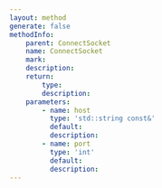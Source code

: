```yaml
---
layout: method
generate: false
methodInfo:
    parent: ConnectSocket
    name: ConnectSocket
    mark:  
    description: 
    return:
        type: 
        description: 
    parameters:
        - name: host
          type: 'std::string const&'
          default: 
          description: 
        - name: port
          type: 'int'
          default: 
          description: 
---
```

